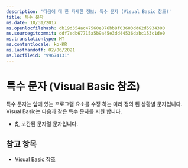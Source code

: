```yaml
---
description: '다음에 대 한 자세한 정보: 특수 문자 (Visual Basic 참조)'
title: 특수 문자
ms.date: 10/31/2017
ms.openlocfilehash: db19d354ac47560e876bb8f03603dd62d5934300
ms.sourcegitcommit: ddf7edb67715a5b9a45e3dd44536dabc153c1de0
ms.translationtype: MT
ms.contentlocale: ko-KR
ms.lasthandoff: 02/06/2021
ms.locfileid: "99674131"
---
```

# <a name="special-characters-visual-basic-reference"></a>특수 문자 (Visual Basic 참조)

특수 문자는 앞에 있는 프로그램 요소를 수정 하는 미리 정의 된 상황별 문자입니다. Visual Basic는 다음과 같은 특수 문자를 지원 합니다.

- [$](interpolated.md), 보간된 문자열 문자입니다.

## <a name="see-also"></a>참고 항목

- [Visual Basic 참조](../index.md)
